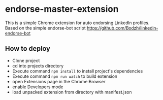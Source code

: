 # endorse-master-extension
This is a simple Chrome extension for auto endorsing LinkedIn profiles. Based on the simple endorse-bot script https://github.com/Bodzh/linkedin-endorse-bot

<h2>How to deploy</h2>
<ul>
    <li>Clone project</li>
    <li>cd into projects directory</li>
    <li>Execute command <code>npm install</code> to install project's dependencies</li>
    <li>Execute command <code>npm run watch</code> to build extension</li>
    <li>open Extensions page in the Chrome Browser</li>
    <li>enable Developers mode</li>
    <li>load unpacked extension from directory with manifest.json</li>
</ul>